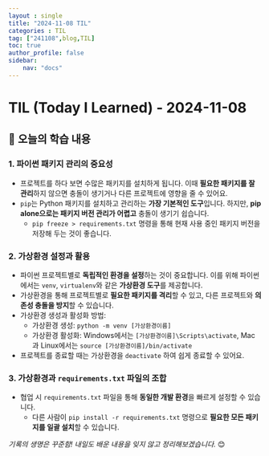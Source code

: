 ```yaml
---
layout : single
title: "2024-11-08 TIL"
categories : TIL
tag: ["241108",blog,TIL]
toc: true
author_profile: false
sidebar:
    nav: "docs"
---
```


# TIL (Today I Learned) - 2024-11-08

## 📌 오늘의 학습 내용

### 1. 파이썬 패키지 관리의 중요성
- 프로젝트를 하다 보면 수많은 패키지를 설치하게 됩니다. 이때 **필요한 패키지를 잘 관리**하지 않으면 충돌이 생기거나 다른 프로젝트에 영향을 줄 수 있어요.
- `pip`는 Python 패키지를 설치하고 관리하는 **가장 기본적인 도구**입니다. 하지만, **pip alone으로는 패키지 버전 관리가 어렵고** 충돌이 생기기 쉽습니다.
  - `pip freeze > requirements.txt` 명령을 통해 현재 사용 중인 패키지 버전을 저장해 두는 것이 좋습니다.

### 2. 가상환경 설정과 활용
- 파이썬 프로젝트별로 **독립적인 환경을 설정**하는 것이 중요합니다. 이를 위해 파이썬에서는 `venv`, `virtualenv`와 같은 **가상환경 도구**를 제공합니다.
- 가상환경을 통해 프로젝트별로 **필요한 패키지를 격리**할 수 있고, 다른 프로젝트와 **의존성 충돌을 방지**할 수 있습니다.
- 가상환경 생성과 활성화 방법:
  - 가상환경 생성: `python -m venv [가상환경이름]`
  - 가상환경 활성화: Windows에서는 `[가상환경이름]\Scripts\activate`, Mac과 Linux에서는 `source [가상환경이름]/bin/activate`
- 프로젝트를 종료할 때는 가상환경을 `deactivate` 하여 쉽게 종료할 수 있어요.

### 3. 가상환경과 `requirements.txt` 파일의 조합
- 협업 시 `requirements.txt` 파일을 통해 **동일한 개발 환경**을 빠르게 설정할 수 있습니다.
  - 다른 사람이 `pip install -r requirements.txt` 명령으로 **필요한 모든 패키지를 일괄 설치**할 수 있습니다.


_기록의 생명은 꾸준함! 내일도 배운 내용을 잊지 않고 정리해보겠습니다._ 😊
